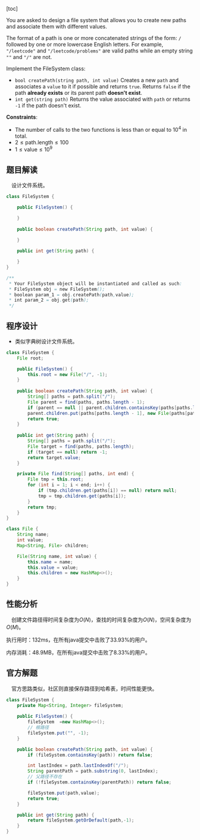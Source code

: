 [toc]

You are asked to design a file system that allows you to create new paths and associate them with different values.

The format of a path is one or more concatenated strings of the form: `/` followed by one or more lowercase English letters. For example, `"/leetcode"` and `"/leetcode/problems"` are valid paths while an empty string `""` and `"/"` are not.

Implement the FileSystem class:

* `bool createPath(string path, int value)` Creates a new `path` and associates a `value` to it if possible and returns `true`. Returns `false` if the path **already exists** or its parent path **doesn't exist**.
* `int get(string path)` Returns the value associated with `path` or returns `-1` if the path doesn't exist.



**Constraints**:

* The number of calls to the two functions is less than or equal to $10^4$ in total.
* $2 \le \text{path.length} \le 100$
* $1 \le \text{value} \le 10^9$



## 题目解读

&emsp;设计文件系统。

```java
class FileSystem {

    public FileSystem() {

    }
    
    public boolean createPath(String path, int value) {

    }
    
    public int get(String path) {

    }
}

/**
 * Your FileSystem object will be instantiated and called as such:
 * FileSystem obj = new FileSystem();
 * boolean param_1 = obj.createPath(path,value);
 * int param_2 = obj.get(path);
 */
```

## 程序设计

* 类似字典树设计文件系统。

```java
class FileSystem {
    File root;

    public FileSystem() {
        this.root = new File("/", -1);
    }
    
    public boolean createPath(String path, int value) {
        String[] paths = path.split("/");
        File parent = find(paths, paths.length - 1);
        if (parent == null || parent.children.containsKey(paths[paths.length - 1])) return false;
        parent.children.put(paths[paths.length - 1], new File(paths[paths.length - 1], value));
        return true;
    }
    
    public int get(String path) {
        String[] paths = path.split("/");
        File target = find(paths, paths.length);
        if (target == null) return -1;
        return target.value;
    }

    private File find(String[] paths, int end) {
        File tmp = this.root;
        for (int i = 1; i < end; i++) {
            if (tmp.children.get(paths[i]) == null) return null;
            tmp = tmp.children.get(paths[i]);
        }
        return tmp;
    }
}

class File {
    String name;
    int value;
    Map<String, File> children;

    File(String name, int value) {
        this.name = name;
        this.value = value;
        this.children = new HashMap<>();
    }
}
```

## 性能分析

&emsp;创建文件路径得时间复杂度为$O(N)$，查找的时间复杂度为$O(N)$，空间复杂度为$O(M)$。

执行用时：132ms，在所有java提交中击败了33.93%的用户。

内存消耗：48.9MB，在所有java提交中击败了8.33%的用户。

## 官方解题

&emsp;官方思路类似，社区则直接保存路径到哈希表，时间性能更快。

```java
class FileSystem {
    private Map<String, Integer> fileSystem;
    
    public FileSystem() {
        fileSystem  =new HashMap<>();
        // 根路径
        fileSystem.put("", -1);
    }

    public boolean createPath(String path, int value) {
        if (fileSystem.containsKey(path)) return false;

        int lastIndex = path.lastIndexOf("/");
        String parentPath = path.substring(0, lastIndex);
        // 父路径不存在
        if (!fileSystem.containsKey(parentPath)) return false;

        fileSystem.put(path,value);
        return true;
    }

    public int get(String path) {
        return fileSystem.getOrDefault(path,-1);
    }
}
```

